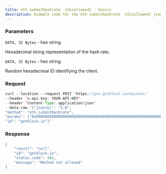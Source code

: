 ```yaml
---
title: eth_submitHashrate  {disallowed} - Gnosis
description: Example code for the eth_submitHashrate  {disallowed} json-rpc method. Сomplete guide on how to use eth_submitHashrate  {disallowed} json-rpc in GetBlock.io Web3 documentation.
---
```


### Parameters


`DATA, 32 Bytes` - hex string

Hexadecimal string representation of the hash rate.

`DATA, 32 Bytes` - hex string

Random hexadecimal ID identifying the client.

### Request

``` java
curl --location --request POST 'https://gno.getblock.io/mainnet/' 
--header 'x-api-key: YOUR-API-KEY' 
--header 'Content-Type: application/json' 
--data-raw '{"jsonrpc": "2.0",
"method": "eth_submitHashrate",
"params": ["0x0000000000000000000000000000000000000000000000000000000000500000", "0x59daa26581d0acd1fce254fb7e85952f4c09d0915afd33d3886cd914bc7d283c"],
"id": "getblock.io"}'
```

###  Response

``` java
{
    "result": "null",
    "id": "getblock.io",
    "status_code": 405,
    "message": "Method not allowed"
}
```

